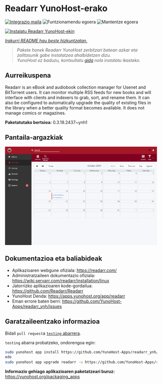 <!--
Ohart ongi: README hau automatikoki sortu da <https://github.com/YunoHost/apps/tree/master/tools/readme_generator>ri esker
EZ editatu eskuz.
-->

# Readarr YunoHost-erako

[![Integrazio maila](https://dash.yunohost.org/integration/readarr.svg)](https://dash.yunohost.org/appci/app/readarr) ![Funtzionamendu egoera](https://ci-apps.yunohost.org/ci/badges/readarr.status.svg) ![Mantentze egoera](https://ci-apps.yunohost.org/ci/badges/readarr.maintain.svg)

[![Instalatu Readarr YunoHost-ekin](https://install-app.yunohost.org/install-with-yunohost.svg)](https://install-app.yunohost.org/?app=readarr)

*[Irakurri README hau beste hizkuntzatan.](./ALL_README.md)*

> *Pakete honek Readarr YunoHost zerbitzari batean azkar eta zailtasunik gabe instalatzea ahalbidetzen dizu.*  
> *YunoHost ez baduzu, kontsultatu [gida](https://yunohost.org/install) nola instalatu ikasteko.*

## Aurreikuspena

Readarr is an eBook and audiobook collection manager for Usenet and BitTorrent users. It can monitor multiple RSS feeds for new books and will interface with clients and indexers to grab, sort, and rename them. It can also be configured to automatically upgrade the quality of existing files in the library when a better quality format becomes available. It does not manage comics or magazines.

**Paketatutako bertsioa:** 0.3.19.2437~ynh1

## Pantaila-argazkiak

![Readarr(r)en pantaila-argazkia](./doc/screenshots/calendar.png)

## Dokumentazioa eta baliabideak

- Aplikazioaren webgune ofiziala: <https://readarr.com/>
- Administratzaileen dokumentazio ofiziala: <https://wiki.servarr.com/readarr/installation/linux>
- Jatorrizko aplikazioaren kode-gordailua: <https://github.com/Readarr/Readarr>
- YunoHost Denda: <https://apps.yunohost.org/app/readarr>
- Eman errore baten berri: <https://github.com/YunoHost-Apps/readarr_ynh/issues>

## Garatzaileentzako informazioa

Bidali `pull request`a [`testing` abarrera](https://github.com/YunoHost-Apps/readarr_ynh/tree/testing).

`testing` abarra probatzeko, ondorengoa egin:

```bash
sudo yunohost app install https://github.com/YunoHost-Apps/readarr_ynh/tree/testing --debug
edo
sudo yunohost app upgrade readarr -u https://github.com/YunoHost-Apps/readarr_ynh/tree/testing --debug
```

**Informazio gehiago aplikazioaren paketatzeari buruz:** <https://yunohost.org/packaging_apps>
